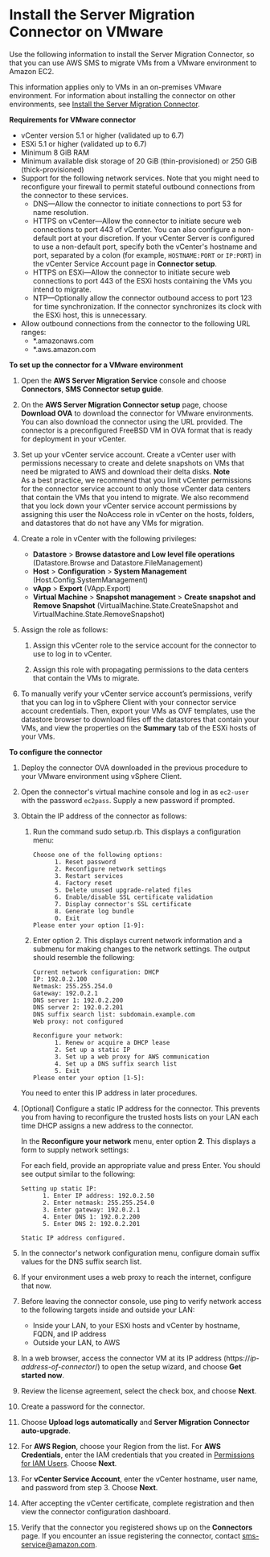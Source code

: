 # Install the Server Migration Connector on VMware<a name="VMware"></a>

Use the following information to install the Server Migration Connector, so that you can use AWS SMS to migrate VMs from a VMware environment to Amazon EC2\.

This information applies only to VMs in an on\-premises VMware environment\. For information about installing the connector on other environments, see [Install the Server Migration Connector](SMS_setup.md)\.

**Requirements for VMware connector**
+ vCenter version 5\.1 or higher \(validated up to 6\.7\)
+ ESXi 5\.1 or higher \(validated up to 6\.7\)
+ Minimum 8 GiB RAM
+ Minimum available disk storage of 20 GiB \(thin\-provisioned\) or 250 GiB \(thick\-provisioned\)
+ Support for the following network services\. Note that you might need to reconfigure your firewall to permit stateful outbound connections from the connector to these services\.
  + DNS—Allow the connector to initiate connections to port 53 for name resolution\.
  + HTTPS on vCenter—Allow the connector to initiate secure web connections to port 443 of vCenter\. You can also configure a non\-default port at your discretion\. If your vCenter Server is configured to use a non\-default port, specify both the vCenter's hostname and port, separated by a colon \(for example, `HOSTNAME:PORT` or `IP:PORT`\) in the vCenter Service Account page in **Connector setup**\.
  + HTTPS on ESXi—Allow the connector to initiate secure web connections to port 443 of the ESXi hosts containing the VMs you intend to migrate\.
  + NTP—Optionally allow the connector outbound access to port 123 for time synchronization\. If the connector synchronizes its clock with the ESXi host, this is unnecessary\.
+ Allow outbound connections from the connector to the following URL ranges: 
  + \*\.amazonaws\.com
  + \*\.aws\.amazon\.com

**To set up the connector for a VMware environment**

1. Open the **AWS Server Migration Service** console and choose **Connectors**, **SMS Connector setup guide**\. 

1. On the **AWS Server Migration Connector setup** page, choose **Download OVA** to download the connector for VMware environments\. You can also download the connector using the URL provided\. The connector is a preconfigured FreeBSD VM in OVA format that is ready for deployment in your vCenter\.

1. Set up your vCenter service account\. Create a vCenter user with permissions necessary to create and delete snapshots on VMs that need be migrated to AWS and download their delta disks\.
**Note**  
As a best practice, we recommend that you limit vCenter permissions for the connector service account to only those vCenter data centers that contain the VMs that you intend to migrate\. We also recommend that you lock down your vCenter service account permissions by assigning this user the NoAccess role in vCenter on the hosts, folders, and datastores that do not have any VMs for migration\.

1. Create a role in vCenter with the following privileges:
   + **Datastore** > **Browse datastore and Low level file operations** \(Datastore\.Browse and Datastore\.FileManagement\)
   + **Host** > **Configuration** > **System Management** \(Host\.Config\.SystemManagement\) 
   + **vApp** > **Export** \(VApp\.Export\)
   + **Virtual Machine** > **Snapshot management** > **Create snapshot and Remove Snapshot** \(VirtualMachine\.State\.CreateSnapshot and VirtualMachine\.State\.RemoveSnapshot\)

1. Assign the role as follows:

   1. Assign this vCenter role to the service account for the connector to use to log in to vCenter\.

   1. Assign this role with propagating permissions to the data centers that contain the VMs to migrate\.

1. To manually verify your vCenter service account’s permissions, verify that you can log in to vSphere Client with your connector service account credentials\. Then, export your VMs as OVF templates, use the datastore browser to download files off the datastores that contain your VMs, and view the properties on the **Summary** tab of the ESXi hosts of your VMs\.

**To configure the connector**

1. Deploy the connector OVA downloaded in the previous procedure to your VMware environment using vSphere Client\.

1. Open the connector's virtual machine console and log in as `ec2-user` with the password `ec2pass`\. Supply a new password if prompted\.

1. Obtain the IP address of the connector as follows:

   1. Run the command sudo setup\.rb\. This displays a configuration menu:

      ```
      Choose one of the following options:
            1. Reset password
            2. Reconfigure network settings
            3. Restart services
            4. Factory reset
            5. Delete unused upgrade-related files
            6. Enable/disable SSL certificate validation
            7. Display connector's SSL certificate
            8. Generate log bundle
            0. Exit
      Please enter your option [1-9]:
      ```

   1. Enter option 2\. This displays current network information and a submenu for making changes to the network settings\. The output should resemble the following:

      ```
      Current network configuration: DHCP
      IP: 192.0.2.100
      Netmask: 255.255.254.0
      Gateway: 192.0.2.1
      DNS server 1: 192.0.2.200
      DNS server 2: 192.0.2.201
      DNS suffix search list: subdomain.example.com
      Web proxy: not configured
       
      Reconfigure your network:
            1. Renew or acquire a DHCP lease
            2. Set up a static IP
            3. Set up a web proxy for AWS communication
            4. Set up a DNS suffix search list
            5. Exit
      Please enter your option [1-5]:
      ```

   You need to enter this IP address in later procedures\.

1. \[Optional\] Configure a static IP address for the connector\. This prevents you from having to reconfigure the trusted hosts lists on your LAN each time DHCP assigns a new address to the connector\.

   In the **Reconfigure your network** menu, enter option **2**\. This displays a form to supply network settings:

   For each field, provide an appropriate value and press Enter\. You should see output similar to the following:

   ```
   Setting up static IP:
         1. Enter IP address: 192.0.2.50
         2. Enter netmask: 255.255.254.0
         3. Enter gateway: 192.0.2.1
         4. Enter DNS 1: 192.0.2.200
         5. Enter DNS 2: 192.0.2.201
    
   Static IP address configured.
   ```

1. In the connector's network configuration menu, configure domain suffix values for the DNS suffix search list\.

1. If your environment uses a web proxy to reach the internet, configure that now\.

1. Before leaving the connector console, use ping to verify network access to the following targets inside and outside your LAN:
   + Inside your LAN, to your ESXi hosts and vCenter by hostname, FQDN, and IP address
   + Outside your LAN, to AWS

1. In a web browser, access the connector VM at its IP address \(https://*ip\-address\-of\-connector*/\) to open the setup wizard, and choose **Get started now**\.

1. Review the license agreement, select the check box, and choose **Next**\.

1. Create a password for the connector\.

1. Choose **Upload logs automatically** and **Server Migration Connector auto\-upgrade**\.

1. For **AWS Region**, choose your Region from the list\. For **AWS Credentials**, enter the IAM credentials that you created in [Permissions for IAM Users](prereqs.md#permissions-roles)\. Choose **Next**\.

1. For **vCenter Service Account**, enter the vCenter hostname, user name, and password from step 3\. Choose **Next**\.

1. After accepting the vCenter certificate, complete registration and then view the connector configuration dashboard\.

1. Verify that the connector you registered shows up on the **Connectors** page\. If you encounter an issue registering the connector, contact [sms\-service@amazon\.com](mailto:sms-service@amazon.com)\.